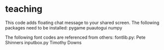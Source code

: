 # teaching

This code adds floating chat message to your shared screen.
The following packages need to be installed:
   pygame
   puautogui
   numpy
   
The following font codes are referenced from others:
fontlib.py: Pete Shinners
inputbox.py Timothy Downs
   

